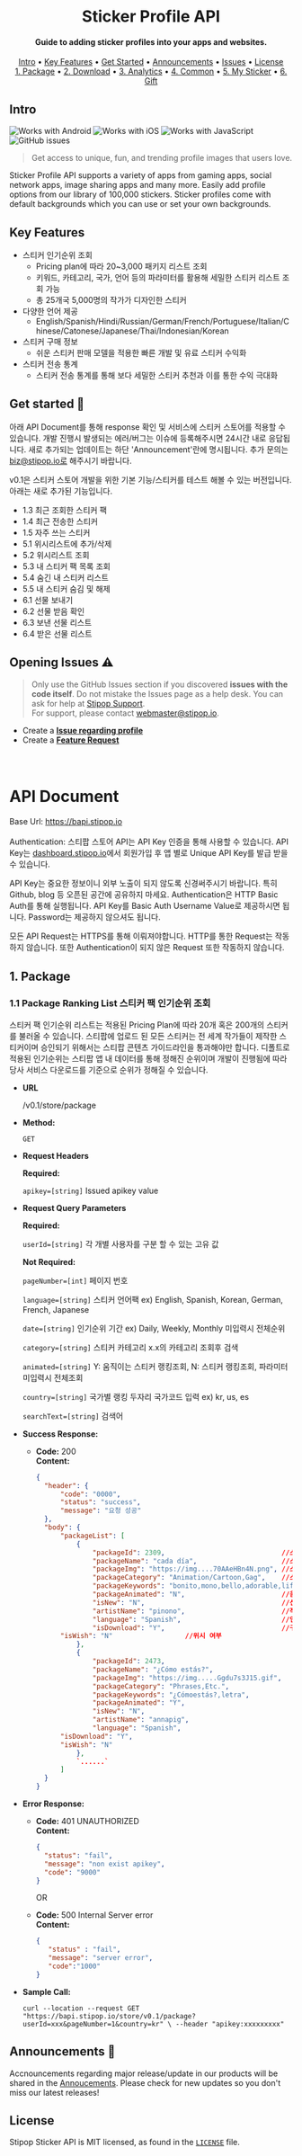 <h1 align="center">
  Sticker Profile API
  <br>
</h1>


<h4 align="center">Guide to adding sticker profiles into your apps and websites.</h4>

<p align="center">
  <a href="#Intro">Intro</a> •
  <a href="#Key-Features">Key Features</a> •
  <a href="#get-started-rocket">Get Started</a> •
  <a href="#announcements-loudspeaker">Announcements</a> •
  <a href="#opening-issues-warning">Issues</a> •
  <a href="#license">License</a>
	  <br>
  <a href="#1-package">1. Package</a> •
  <a href="#2-donwload-구매-정보">2. Download</a> •
  <a href="#3-analytics">3. Analytics</a> •
  <a href="#4-common">4. Common</a> •
  <a href="#5-my-sticker">5. My Sticker</a> •
  <a href="#6-gift">6. Gift</a>
</p>



## Intro

![Works with Android](https://img.shields.io/badge/Works_with-Android-green?style=flat-square)
![Works with iOS](https://img.shields.io/badge/Works_with-iOS-blue?style=flat-square)
![Works with JavaScript](https://img.shields.io/badge/Works_with-JavaScript-red?style=flat-square)
![GitHub issues](https://img.shields.io/github/issues/stipop-development/Stipop_Sticker_API?style=flat-square)

> Get access to unique, fun, and trending profile images that users love.

Sticker Profile API supports a variety of apps from gaming apps, social network apps, image sharing apps and many more. Easily add profile options from our library of 100,000 stickers. Sticker profiles come with default backgrounds which you can use or set your own backgrounds. 

## Key Features
* 스티커 인기순위 조회
  - Pricing plan에 따라 20~3,000 패키지 리스트 조회
  - 키워드, 카테고리, 국가, 언어 등의 파라미터를 활용해 세밀한 스티커 리스트 조회 가능
  - 총 25개국 5,000명의 작가가 디자인한 스티커
* 다양한 언어 제공
  - English/Spanish/Hindi/Russian/German/French/Portuguese/Italian/Chinese/Catonese/Japanese/Thai/Indonesian/Korean
* 스티커 구매 정보
  - 쉬운 스티커 판매 모델을 적용한 빠른 개발 및 유료 스티커 수익화
* 스티커 전송 통계
  - 스티커 전송 통계를 통해 보다 세밀한 스티커 추천과 이를 통한 수익 극대화


## Get started :rocket:

아래 API Document를 통해 response 확인 및 서비스에 스티커 스토어를 적용할 수 있습니다. 개발 진행시 발생되는 에러/버그는 이슈에 등록해주시면 24시간 내로 응답됩니다. 새로 추가되는 업데이트는 하단 'Announcement'란에 명시됩니다. 추가 문의는 biz@stipop.io로 해주시기 바랍니다.

v0.1은 스티커 스토어 개발을 위한 기본 기능/스티커를 테스트 해볼 수 있는 버전입니다. 아래는 새로 추가된 기능입니다.<br>
  - 1.3 최근 조회한 스티커 팩<br>
  - 1.4 최근 전송한 스티커<br>
  - 1.5 자주 쓰는 스티커<br>
  - 5.1 위시리스트에 추가/삭제<br>
  - 5.2 위시리스트 조회<br>
  - 5.3 내 스티커 팩 목록 조회<br>
  - 5.4 숨긴 내 스티커 리스트<br>
  - 5.5 내 스티커 숨김 및 해제<br>
  - 6.1 선물 보내기<br>
  - 6.2 선물 받음 확인<br>
  - 6.3 보낸 선물 리스트<br>
  - 6.4 받은 선물 리스트<br>

## Opening Issues :warning:

> Only use the GitHub Issues section if you discovered **issues with the code itself**. Do not mistake the Issues page as a help desk. You can ask for help at [Stipop Support](https://stipop.io/talk-to-expert).  
> For support, please contact <webmaster@stipop.io>.

- Create a [**Issue regarding profile**](https://github.com/stipop-development/Stipop_Sticker_API/issues/new?assignees=&labels=Profile%2C+bug&template=-bug-report----profile.md&title=%5BBUG%5D%5BProfile%5D)
- Create a [**Feature Request**](https://github.com/stipop-development/Stipop_Sticker_API/issues/new?assignees=&labels=enhancement&template=-feature-request-.md&title=%5BFeature+Request%5D)

<h4 align="center">
  <br>
</h4>

# API Document

Base Url: https://bapi.stipop.io <br>
<br>
Authentication: 스티팝 스토어 API는 API Key 인증을 통해 사용할 수 있습니다. API Key는 <a href="https://dashboard.stipop.io/signup" target="_blank">dashboard.stipop.io</a>에서 회원가입 후 앱 별로 Unique API Key를 발급 받을 수 있습니다.

API Key는 중요한 정보이니 외부 노출이 되지 않도록 신경써주시기 바랍니다. 특히 Github, blog 등 오픈된 공간에 공유하지 마세요.
Authentication은 HTTP Basic Auth를 통해 실행됩니다. API Key를 Basic Auth Username Value로 제공하시면 됩니다. Password는 제공하지 않으셔도 됩니다.

모든 API Request는 HTTPS를 통해 이뤄져야합니다. HTTP를 통한 Request는 작동하지 않습니다. 또한 Authentication이 되지 않은 Request 또한 작동하지 않습니다.

## 1. Package

### 1.1 Package Ranking List 스티커 팩 인기순위 조회

스티커 팩 인기순위 리스트는 적용된 Pricing Plan에 따라 20개 혹은 200개의 스티커를 불러올 수 있습니다. 스티팝에 업로드 된 모든 스티커는 전 세계 작가들이 제작한 스티커이며 승인되기 위해서는 스티팝 콘텐츠 가이드라인을 통과해야만 합니다. 디폴트로 적용된 인기순위는 스티팝 앱 내 데이터를 통해 정해진 순위이며 개발이 진행됨에 따라 당사 서비스 다운로드를 기준으로 순위가 정해질 수 있습니다. 

* **URL**

  /v0.1/store/package

* **Method:**

  `GET`
  
*  **Request Headers**

   **Required:**
 
   `apikey=[string]` Issued apikey value


* **Request Query Parameters**

  **Required:**
  
  `userId=[string]` 각 개별 사용자를 구분 할 수 있는 고유 값
  
  **Not Required:**
  
  `pageNumber=[int]` 페이지 번호
  
  `language=[string]` 스티커 언어팩 ex) English, Spanish, Korean, German, French, Japanese
  
  `date=[string]` 인기순위 기간  ex) Daily, Weekly, Monthly 미입력시 전체순위
  
  `category=[string]` 스티커 카테고리 x.x의 카테고리 조회후 검색
  
  `animated=[string]` Y: 움직이는 스티커 랭킹조회, N: 스티커 랭킹조회, 파라미터 미입력시 전체조회
  
  `country=[string]` 국가별 랭킹 두자리 국가코드 입력 ex) kr, us, es
  
  `searchText=[string]` 검색어

* **Success Response:**

  * **Code:** 200 <br />
    **Content:** <br />
    ```json
    {
      "header": {
          "code": "0000",
          "status": "success",
          "message": "요청 성공"
      },
      "body": {
          "packageList": [
              {
                  "packageId": 2309,                             //스티커 팩 아이디
                  "packageName": "cada día",                     //스티커 팩 이름
                  "packageImg": "https://img....70AAeHBn4N.png", //스티커 팩 대표 이미지
                  "packageCategory": "Animation/Cartoon,Gag",    //스티커 팩 카테고리
                  "packageKeywords": "bonito,mono,bello,adorable,life,cute,lovely", //스티커 팩 키워드
                  "packageAnimated": "N",                        //움직이는 스티커 여부
                  "isNew": "N",                                  //신규출시 여부
                  "artistName": "pinono",                        //작가 이름
                  "language": "Spanish",                         //언어
                  "isDownload": "Y",                             //구매 여부
		  "isWish": "N"					 //위시 여부
              },
              {
                  "packageId": 2473,
                  "packageName": "¿Cómo estás?",
                  "packageImg": "https://img.....Ggdu7s3J15.gif",
                  "packageCategory": "Phrases,Etc.",
                  "packageKeywords": "¿Cómoestás?,letra",
                  "packageAnimated": "Y",
                  "isNew": "N",
                  "artistName": "annapig",
                  "language": "Spanish",
		  "isDownload": "Y",                             
		  "isWish": "N"					 
              },
              `......`
          ]
      }
    }
    ```
 
* **Error Response:**

  * **Code:** 401 UNAUTHORIZED <br />
    **Content:** 
    ```json
    {
      "status": "fail",
      "message": "non exist apikey",
      "code": "9000"
    }
    ```
    OR

  * **Code:** 500 Internal Server error <br />
    **Content:** 
    ```json
    {
       "status" : "fail", 
       "message": "server error", 
       "code":"1000"
    }
    ```

* **Sample Call:**

  ```curl
  curl --location --request GET "https://bapi.stipop.io/store/v0.1/package?userId=xxx&pageNumber=1&country=kr" \ --header "apikey:xxxxxxxxx"
  ```
  


## Announcements :loudspeaker:
Accnouncements regarding major release/update in our products will be shared in the [Annoucements](https://github.com/stipop-development/Stipop_Sticker_API/wiki/Announcements). Please check for new updates so you don't miss our latest releases!


## License

Stipop Sticker API is MIT licensed, as found in the [`LICENSE`](https://github.com/stipop-development/Stipop_Sticker_API/blob/master/LICENSE) file.
